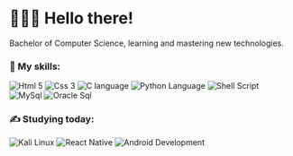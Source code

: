 # 👨🏻‍💻 Hello there!
Bachelor of Computer Science, learning and mastering new technologies.

### 🚀 My skills:

  <img src="https://img.shields.io/badge/HTML5-E34F26?style=for-the-badge&logo=html5&logoColor=white" alt="Html 5"> <img src="https://img.shields.io/badge/CSS-239120?&style=for-the-badge&logo=css3&logoColor=white" alt="Css 3"> <img src="https://img.shields.io/badge/C-00599C?style=for-the-badge&logo=c&logoColor=white" alt="C language"> <img src="https://img.shields.io/badge/Python-14354C?style=for-the-badge&logo=python&logoColor=white" alt="Python Language"> <img src="https://img.shields.io/badge/Shell_Script-121011?style=for-the-badge&logo=gnu-bash&logoColor=white" alt="Shell Script"> <img src="https://img.shields.io/badge/MySQL-00000F?style=for-the-badge&logo=mysql&logoColor=white" alt="MySql"> <img src="https://img.shields.io/badge/oracle_Sql-F80000?style=for-the-badge&logo=Oracle&logoColor=white" alt="Oracle Sql">

### ✍ Studying today:

  <img src="https://img.shields.io/badge/Kali_Linux-557C94?style=for-the-badge&logo=kalilinux&logoColor=black" alt="Kali Linux"> <img src="https://img.shields.io/badge/React_Native-20232A?style=for-the-badge&logo=react&logoColor=61DAFB" alt="React Native"> <img src="https://img.shields.io/badge/Android-3DDC84?style=for-the-badge&logo=android&logoColor=white" alt="Android Development">

<!-- Glad you are here! This is a signal that you like what you've seen. If you are trying to create you own portfolio, fell free to use my ideas as an inspiration.
If you are hiring developers, fell free to mensage me on WhatsApp, check my LinkedIn (I have a english profile translated by myself) or even Facebook "Fernando Parizzi".
My main language is Portuguese and I currently live in Brazil. -->

<!-- The process to open "My links and Cotact" badges in another tab seems not work on GitHub -->
